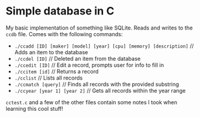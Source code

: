 # Simple database in C

My basic implementation of something like SQLite. Reads and writes to the `ccdb` file.
Comes with the following commands:

- `./ccadd [ID] [maker] [model] [year] [cpu] [memory] [description]` // Adds an item to the database
- `./ccdel [ID]` // Deleted an item from the database
- `./ccedit [ID]` // Edit a record, prompts user for info to fill in
- `./ccitem [id]` // Returns a record
- `./cclist` // Lists all records
- `./ccmatch [query]` // Finds all records with the provided substring
- `./ccyear [year 1] [year 2]` // Gets all records within the year range

`cctest.c` and a few of the other files contain some notes I took when learning this cool stuff!
